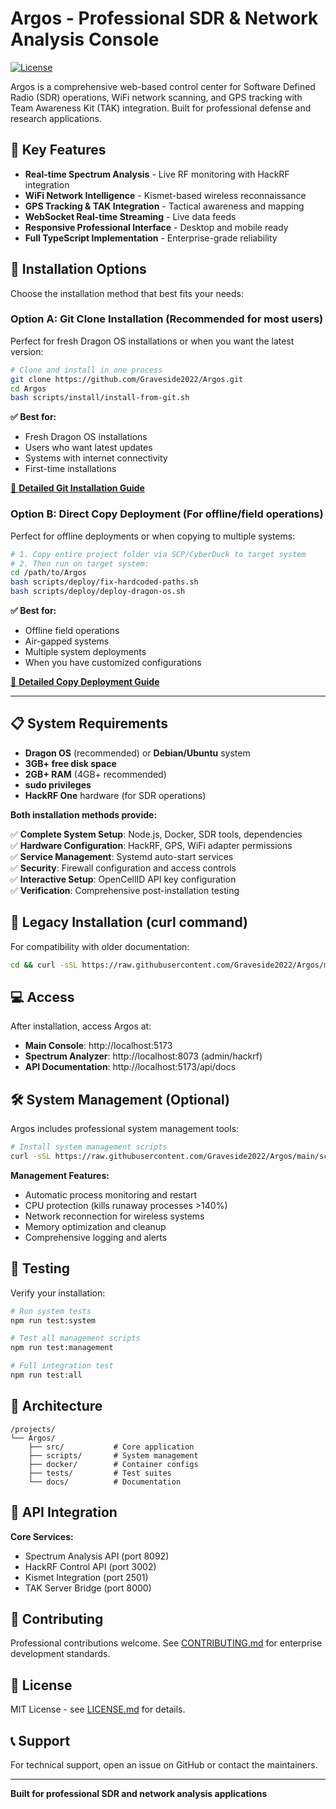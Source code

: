 # Argos - Professional SDR & Network Analysis Console

[![License](https://img.shields.io/badge/license-MIT-blue.svg)](LICENSE.md)

Argos is a comprehensive web-based control center for Software Defined Radio (SDR) operations, WiFi network scanning, and GPS tracking with Team Awareness Kit (TAK) integration. Built for professional defense and research applications.

## 🚀 Key Features

- **Real-time Spectrum Analysis** - Live RF monitoring with HackRF integration
- **WiFi Network Intelligence** - Kismet-based wireless reconnaissance  
- **GPS Tracking & TAK Integration** - Tactical awareness and mapping
- **WebSocket Real-time Streaming** - Live data feeds
- **Responsive Professional Interface** - Desktop and mobile ready
- **Full TypeScript Implementation** - Enterprise-grade reliability

## 🚀 Installation Options

Choose the installation method that best fits your needs:

### **Option A: Git Clone Installation** (Recommended for most users)

Perfect for fresh Dragon OS installations or when you want the latest version:

```bash
# Clone and install in one process
git clone https://github.com/Graveside2022/Argos.git
cd Argos
bash scripts/install/install-from-git.sh
```

**✅ Best for:**
- Fresh Dragon OS installations
- Users who want latest updates
- Systems with internet connectivity
- First-time installations

[📖 **Detailed Git Installation Guide**](docs/guides/README-GIT-INSTALLATION.md)

### **Option B: Direct Copy Deployment** (For offline/field operations)

Perfect for offline deployments or when copying to multiple systems:

```bash
# 1. Copy entire project folder via SCP/CyberDuck to target system
# 2. Then run on target system:
cd /path/to/Argos
bash scripts/deploy/fix-hardcoded-paths.sh
bash scripts/deploy/deploy-dragon-os.sh
```

**✅ Best for:**
- Offline field operations
- Air-gapped systems
- Multiple system deployments
- When you have customized configurations

[📖 **Detailed Copy Deployment Guide**](docs/guides/README-DRAGON-OS-DEPLOYMENT.md)

---

## 📋 System Requirements

- **Dragon OS** (recommended) or **Debian/Ubuntu** system
- **3GB+ free disk space**
- **2GB+ RAM** (4GB+ recommended)
- **sudo privileges**
- **HackRF One** hardware (for SDR operations)

**Both installation methods provide:**

✅ **Complete System Setup**: Node.js, Docker, SDR tools, dependencies  
✅ **Hardware Configuration**: HackRF, GPS, WiFi adapter permissions  
✅ **Service Management**: Systemd auto-start services  
✅ **Security**: Firewall configuration and access controls  
✅ **Interactive Setup**: OpenCellID API key configuration  
✅ **Verification**: Comprehensive post-installation testing  

## 🔧 Legacy Installation (curl command)

For compatibility with older documentation:

```bash
cd && curl -sSL https://raw.githubusercontent.com/Graveside2022/Argos/main/quick-install.sh | bash
```

## 💻 Access

After installation, access Argos at:
- **Main Console**: http://localhost:5173
- **Spectrum Analyzer**: http://localhost:8073 (admin/hackrf)
- **API Documentation**: http://localhost:5173/api/docs

## 🛠️ System Management (Optional)

Argos includes professional system management tools:

```bash
# Install system management scripts
curl -sSL https://raw.githubusercontent.com/Graveside2022/Argos/main/scripts/install-management.sh | bash
```

**Management Features:**
- Automatic process monitoring and restart
- CPU protection (kills runaway processes >140%)
- Network reconnection for wireless systems
- Memory optimization and cleanup
- Comprehensive logging and alerts

## 🧪 Testing

Verify your installation:

```bash
# Run system tests
npm run test:system

# Test all management scripts
npm run test:management

# Full integration test
npm run test:all
```

## 📁 Architecture

```
/projects/
└── Argos/
    ├── src/           # Core application
    ├── scripts/       # System management
    ├── docker/        # Container configs
    ├── tests/         # Test suites
    └── docs/          # Documentation
```

## 🔌 API Integration

**Core Services:**
- Spectrum Analysis API (port 8092)
- HackRF Control API (port 3002)  
- Kismet Integration (port 2501)
- TAK Server Bridge (port 8000)

## 🤝 Contributing

Professional contributions welcome. See [CONTRIBUTING.md](docs/project/CONTRIBUTING.md) for enterprise development standards.

## 📄 License

MIT License - see [LICENSE.md](docs/project/LICENSE.md) for details.

## 📞 Support

For technical support, open an issue on GitHub or contact the maintainers.

---

**Built for professional SDR and network analysis applications**